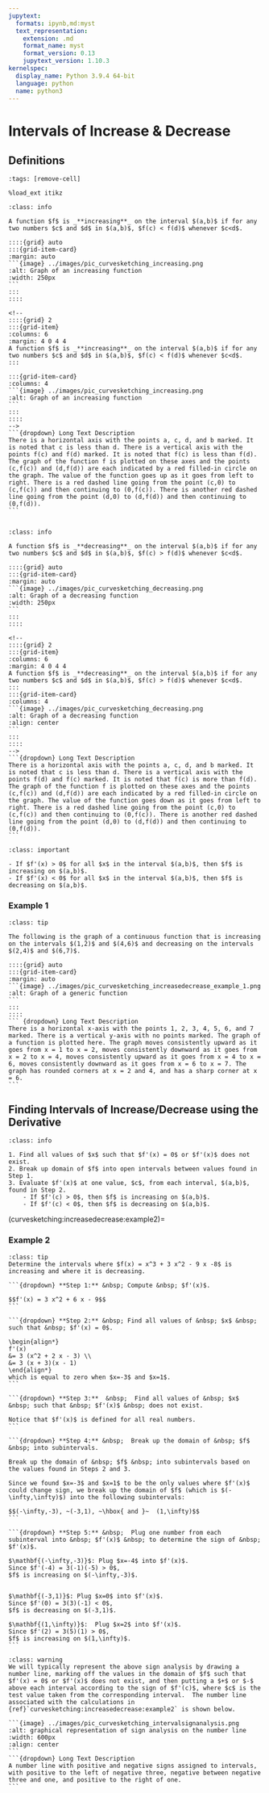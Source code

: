 ```yaml
---
jupytext:
  formats: ipynb,md:myst
  text_representation:
    extension: .md
    format_name: myst
    format_version: 0.13
    jupytext_version: 1.10.3
kernelspec:
  display_name: Python 3.9.4 64-bit
  language: python
  name: python3
---
```

# Intervals of Increase & Decrease

## Definitions
```{code-cell}
:tags: [remove-cell]

%load_ext itikz
```

````{admonition} Definition
:class: info

A function $f$ is _**increasing**_ on the interval $(a,b)$ if for any two numbers $c$ and $d$ in $(a,b)$, $f(c) < f(d)$ whenever $c<d$.

::::{grid} auto
:::{grid-item-card}
:margin: auto
```{image} ../images/pic_curvesketching_increasing.png
:alt: Graph of an increasing function
:width: 250px
```
:::
::::

<!--
::::{grid} 2
:::{grid-item}
:columns: 6
:margin: 4 0 4 4
A function $f$ is _**increasing**_ on the interval $(a,b)$ if for any two numbers $c$ and $d$ in $(a,b)$, $f(c) < f(d)$ whenever $c<d$.
:::

:::{grid-item-card}
:columns: 4
```{image} ../images/pic_curvesketching_increasing.png
:alt: Graph of an increasing function
```
:::
::::
-->
```{dropdown} Long Text Description 
There is a horizontal axis with the points a, c, d, and b marked. It is noted that c is less than d. There is a vertical axis with the points f(c) and f(d) marked. It is noted that f(c) is less than f(d).  The graph of the function f is plotted on these axes and the points (c,f(c)) and (d,f(d)) are each indicated by a red filled-in circle on the graph. The value of the function goes up as it goes from left to right. There is a red dashed line going from the point (c,0) to (c,f(c)) and then continuing to (0,f(c)). There is another red dashed line going from the point (d,0) to (d,f(d)) and then continuing to (0,f(d)). 
```


````

<!--
```{code-cell}
:tags: [remove-input]

%%itikz
\documentclass[tikz]{standalone}
\begin{document}
\begin{tikzpicture}[scale=2.0]
\tikzstyle{every node}=[font=\large]
\draw[white,fill=white] (0,-0.2) rectangle (3,3.8);

% axis
\draw[<->] (0,3) |- (3,0);
     
% dash lines
\draw[dashed,red] (0,1.04) node[left] {\textcolor{black}{$f(c)$}} -| (1.2,0);
\draw[dashed,red] (0,1.94) node[left] {\textcolor{black}{$f(d)$}} -| (1.8,0);

% draw curve
\draw [ultra thick] (0.5,0.5) cos (1.5,1.5) sin (2.5,2.5);

% draw points
\draw [black,fill=red] (1.2,1.04) circle (2.0pt);
\draw [black,fill=red] (1.8,1.94) circle (2.0pt);

\node[rotate=90] at (-0.5,1.5) {$<$};
\node[above] at (0.5,-0.6) {$a$};
\node[above] at (1.2,-0.6) {$c$};
\node[above] at (1.5,-0.6) {$<$};
\node[above] at (1.8,-0.6) {$d$};
\node[above] at (2.5,-0.6) {$b$};

% tick marks
\draw [thick] (0.5 cm,2pt) -- (0.5 cm,-2pt);
\draw [thick] (1.2 cm,2pt) -- (1.2 cm,-2pt);
\draw [thick] (1.8 cm,2pt) -- (1.8 cm,-2pt);
\draw [thick] (2.5 cm,2pt) -- (2.5 cm,-2pt);
\end{tikzpicture}
\end{document}
```
-->







````{admonition} Definition
:class: info

A function $f$ is _**decreasing**_ on the interval $(a,b)$ if for any two numbers $c$ and $d$ in $(a,b)$, $f(c) > f(d)$ whenever $c<d$.

::::{grid} auto
:::{grid-item-card}
:margin: auto
```{image} ../images/pic_curvesketching_decreasing.png
:alt: Graph of a decreasing function
:width: 250px
```
:::
::::

<!--
::::{grid} 2
:::{grid-item}
:columns: 6
:margin: 4 0 4 4
A function $f$ is _**decreasing**_ on the interval $(a,b)$ if for any two numbers $c$ and $d$ in $(a,b)$, $f(c) > f(d)$ whenever $c<d$.
:::
:::{grid-item-card}
:columns: 4
```{image} ../images/pic_curvesketching_decreasing.png
:alt: Graph of a decreasing function
:align: center
```
:::
::::
-->
```{dropdown} Long Text Description 
There is a horizontal axis with the points a, c, d, and b marked. It is noted that c is less than d. There is a vertical axis with the points f(d) and f(c) marked. It is noted that f(c) is more than f(d). The graph of the function f is plotted on these axes and the points (c,f(c)) and (d,f(d)) are each indicated by a red filled-in circle on the graph. The value of the function goes down as it goes from left to right. There is a red dashed line going from the point (c,0) to (c,f(c)) and then continuing to (0,f(c)). There is another red dashed line going from the point (d,0) to (d,f(d)) and then continuing to (0,f(d)). 
```
````

<!--
```{code-cell}
:tags: [remove-input]

%%itikz
\documentclass[tikz]{standalone}
\begin{document}
\begin{tikzpicture}[scale=2.0]
\tikzstyle{every node}=[font=\large]
\draw[white,fill=white] (0,-0.2) rectangle (3,3.8);

% axis
\draw[<->] (0,3) |- (3,0);
     
% dash lines
\draw[dashed,red] (0,1.94) node[left] {\textcolor{black}{$f(c)$}} -| (1.2,0);
\draw[dashed,red] (0,1.04) node[left] {\textcolor{black}{$f(d)$}} -| (1.8,0);

% draw curve
\draw [ultra thick] (0.5,2.5) cos (1.5,1.5) sin (2.5,0.5);

% draw points
\draw [black,fill=red] (1.2,1.94) circle (2.0pt);
\draw [black,fill=red] (1.8,1.04) circle (2.0pt);

\node[rotate=90] at (-0.5,1.5) {$<$};
\node[above] at (0.5,-0.6) {$a$};
\node[above] at (1.2,-0.6) {$c$};
\node[above] at (1.5,-0.6) {$<$};
\node[above] at (1.8,-0.6) {$d$};
\node[above] at (2.5,-0.6) {$b$};

% tick marks
\draw [thick] (0.5 cm,2pt) -- (0.5 cm,-2pt);
\draw [thick] (1.2 cm,2pt) -- (1.2 cm,-2pt);
\draw [thick] (1.8 cm,2pt) -- (1.8 cm,-2pt);
\draw [thick] (2.5 cm,2pt) -- (2.5 cm,-2pt);
\end{tikzpicture}
\end{document}
```
-->


```{admonition} What the Sign of $f'$ Tells Us About $f$
:class: important

- If $f'(x) > 0$ for all $x$ in the interval $(a,b)$, then $f$ is increasing on $(a,b)$.
- If $f'(x) < 0$ for all $x$ in the interval $(a,b)$, then $f$ is decreasing on $(a,b)$.

```



### Example 1

````{admonition} Intervals of increase/decrease from the graph of a function
:class: tip

The following is the graph of a continuous function that is increasing on the intervals $(1,2)$ and $(4,6)$ and decreasing on the intervals $(2,4)$ and $(6,7)$.  

::::{grid} auto
:::{grid-item-card}
:margin: auto
```{image} ../images/pic_curvesketching_increasedecrease_example_1.png
:alt: Graph of a generic function
```
:::
::::
``` {dropdown} Long Text Description
There is a horizontal x-axis with the points 1, 2, 3, 4, 5, 6, and 7 marked. There is a vertical y-axis with no points marked. The graph of a function is plotted here. The graph moves consistently upward as it goes from x = 1 to x = 2, moves consistently downward as it goes from x = 2 to x = 4, moves consistently upward as it goes from x = 4 to x = 6, moves consistently downward as it goes from x = 6 to x = 7. The graph has rounded corners at x = 2 and 4, and has a sharp corner at x = 6.
```
````

<!--
```{code-cell}
:tags: [remove-input]

%%itikz
\documentclass[tikz]{standalone}
\begin{document}
\begin{tikzpicture}[scale=2.0]
\tikzstyle{every node}=[font=\large]

\draw[white,fill=white] (0,0) rectangle (8,4);
 \draw[very thin,color=darkgray,step=1.0] (0,0) grid (8,4);
 \draw[very thin,color=lightgray,step=0.25] (0,0) grid (8,4);

\draw[->] (0,0) -- (8,0) node[below] {$x$};
\draw[->] (0,0) -- (0,4) node[right] {$y$};
     
% draw curve
\draw [ultra thick] 
(1,1.5) sin (2,2.5) cos (3,1.5) sin (4,0.5) cos (6,3.5) sin (7,1.5);


% tick marks
\foreach \x in {1,...,7} 
	\draw [thick] (\x cm,2pt) -- (\x cm,-2pt) node[below] {$\x$};
\end{tikzpicture}
\end{document}
```
-->

## Finding Intervals of Increase/Decrease using the Derivative

```{admonition} How to Find the Intervals of Increase/Decrease of a Function
:class: info

1. Find all values of $x$ such that $f'(x) = 0$ or $f'(x)$ does not exist. 
2. Break up domain of $f$ into open intervals between values found in Step 1.
3. Evaluate $f'(x)$ at one value, $c$, from each interval, $(a,b)$, found in Step 2. 
    - If $f'(c) > 0$, then $f$ is increasing on $(a,b)$.
    - If $f'(c) < 0$, then $f$ is decreasing on $(a,b)$.
```

(curvesketching:increasedecrease:example2)=
### Example 2

````{admonition} Finding intervals of increase/decrease
:class: tip
Determine the intervals where $f(x) = x^3 + 3 x^2 - 9 x -8$ is increasing and where it is decreasing.

```{dropdown} **Step 1:** &nbsp; Compute &nbsp; $f'(x)$.

$$f'(x) = 3 x^2 + 6 x - 9$$ 
```

```{dropdown} **Step 2:** &nbsp; Find all values of &nbsp; $x$ &nbsp; such that &nbsp; $f'(x) = 0$.

\begin{align*}
f'(x) 
&= 3 (x^2 + 2 x - 3) \\
&= 3 (x + 3)(x - 1)   
\end{align*}
which is equal to zero when $x=-3$ and $x=1$.  
```

```{dropdown} **Step 3:**  &nbsp;  Find all values of &nbsp; $x$ &nbsp; such that &nbsp; $f'(x)$ &nbsp; does not exist.

Notice that $f'(x)$ is defined for all real numbers.
```

```{dropdown} **Step 4:** &nbsp;  Break up the domain of &nbsp; $f$ &nbsp; into subintervals.

Break up the domain of &nbsp; $f$ &nbsp; into subintervals based on the values found in Steps 2 and 3.

Since we found $x=-3$ and $x=1$ to be the only values where $f'(x)$ could change sign, we break up the domain of $f$ (which is $(-\infty,\infty)$) into the following subintervals:

$$(-\infty,-3), ~(-3,1), ~\hbox{ and }~  (1,\infty)$$
```

```{dropdown} **Step 5:** &nbsp;  Plug one number from each subinterval into &nbsp; $f'(x)$ &nbsp; to determine the sign of &nbsp; $f'(x)$.

$\mathbf{(-\infty,-3)}$: Plug $x=-4$ into $f'(x)$.
Since $f'(-4) = 3(-1)(-5) > 0$, 
$f$ is increasing on $(-\infty,-3)$.


$\mathbf{(-3,1)}$: Plug $x=0$ into $f'(x)$.
Since $f'(0) = 3(3)(-1) < 0$, 
$f$ is decreasing on $(-3,1)$.

$\mathbf{(1,\infty)}$:  Plug $x=2$ into $f'(x)$.
Since $f'(2) = 3(5)(1) > 0$, 
$f$ is increasing on $(1,\infty)$.
```
````



````{admonition} Graphical Representation of Sign Analysis
:class: warning
We will typically represent the above sign analysis by drawing a number line, marking off the values in the domain of $f$ such that $f'(x) = 0$ or $f'(x)$ does not exist, and then putting a $+$ or $-$ above each interval according to the sign of $f'(c)$, where $c$ is the test value taken from the corresponding interval.  The number line associated with the calculations in {ref}`curvesketching:increasedecrease:example2` is shown below.

```{image} ../images/pic_curvesketching_intervalsignanalysis.png
:alt: graphical representation of sign analysis on the number line
:width: 600px
:align: center
```
```{dropdown} Long Text Description
A number line with positive and negative signs assigned to intervals, with positive to the left of negative three, negative between negative three and one, and positive to the right of one.
```
````